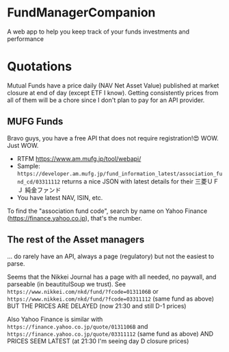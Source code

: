 # FundManagerCompanion
A web app to help you keep track of your funds investments and performance

# Quotations
Mutual Funds have a price daily (NAV Net Asset Value) published at market closure at end of day (except ETF I know). Getting consistently prices from all of them will be a chore since I don't plan to pay for an API provider. 

## MUFG Funds
Bravo guys, you have a free API that does not require registration!😍 WOW. Just WOW.
- RTFM https://www.am.mufg.jp/tool/webapi/
- Sample: `https://developer.am.mufg.jp/fund_information_latest/association_fund_cd/03311112` returns a nice JSON with latest details for their 三菱ＵＦＪ 純金ファンド
- You have latest NAV, ISIN, etc.

To find the "association fund code", search by name on Yahoo Finance (https://finance.yahoo.co.jp), that's the number.

## The rest of the Asset managers
... do rarely have an API, always a page (regulatory) but not the easiest to parse.

Seems that the Nikkei Journal has a page with all needed, no paywall, and parseable (in beautitulSoup we trust).
See `https://www.nikkei.com/nkd/fund/?fcode=0131106B` or `https://www.nikkei.com/nkd/fund/?fcode=03311112` (same fund as above) BUT THE PRICES ARE DELAYED (now 21:30 and still D-1 prices)

Also Yahoo Finance is similar with `https://finance.yahoo.co.jp/quote/0131106B` and `https://finance.yahoo.co.jp/quote/03311112` (same fund as above) AND PRICES SEEM LATEST (at 21:30 I'm seeing day D closure prices)